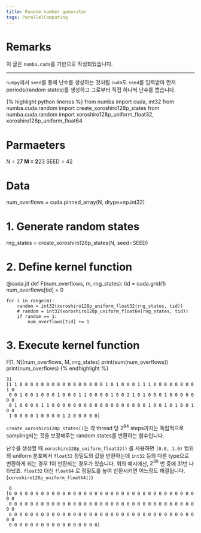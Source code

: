 ```yaml
---
title: Random number generator
tags: ParallelComputing
---
```


# Remarks
이 글은 `numba.cuda`를 기반으로 작성되었습니다.

<!--more-->

--- 

`numpy`에서 `seed`를 통해 난수를 생성하는 것처럼 `cuda`도 `seed`를 입력받아 먼저 periods(random states)를 생성하고 그로부터 직접 하나씩 난수를 뽑습니다.


{% highlight python linenos %}
from numba import cuda, int32
from numba.cuda.random import create_xoroshiro128p_states
from numba.cuda.random import xoroshiro128p_uniform_float32, xoroshiro128p_uniform_float64


# Parmaeters
N = 2**7
M = 2**23
SEED = 42

# Data
num_overflows = cuda.pinned_array(N, dtype=np.int32)


# 1. Generate random states
rng_states = create_xoroshiro128p_states(N, seed=SEED)


# 2. Define kernel function
@cuda.jit
def F(num_overflows, m, rng_states):
    tid = cuda.grid(1)
    num_overflows[tid] = 0
    
    for i in range(m):
        random = int32(xoroshiro128p_uniform_float32(rng_states, tid))
        # random = int32(xoroshiro128p_uniform_float64(rng_states, tid))
        if random == 1:
            num_overflows[tid] += 1


# 3. Execute kernel function
F[1, N](num_overflows, M, rng_states)
print(sum(num_overflows))
print(num_overflows)
{% endhighlight %}

```
31
[1 1 0 0 0 0 0 0 0 0 0 0 0 0 0 0 0 0 1 0 1 0 0 0 1 1 1 0 0 0 0 0 0 0 0 1 0
 0 0 1 0 0 1 0 0 0 1 0 0 0 1 1 0 0 0 0 1 0 0 2 1 0 1 0 0 0 1 0 0 0 0 0 0 0
 0 1 0 0 0 0 1 1 0 0 0 0 0 0 0 0 0 0 0 0 0 0 0 0 0 0 1 0 0 1 0 1 0 0 1 0 0
 1 0 0 0 0 1 0 0 0 0 1 2 0 0 0 0 0]
```

`create_xoroshiro128p_states()`는 각 thread 당 $2^{64}$ steps까지는 독립적으로 sampling되는 것을 보장해주는 random states를 반환하는 함수입니다. 

난수를 생성할 때 `xoroshiro128p_uniform_float32()` 를 사용하면 `[0.0, 1.0)` 범위의 uniform 분포에서 `float32` 정밀도의 값을 반환하는데 `int32` 등의 다른 type으로 변환하게 되는 경우 1이 반환되는 경우가 있습니다. 위의 예시에선, $2^{30}$ 번 중에 31번 나타났죠. `float32` 대신 `float64` 로 정밀도를 높여 반환시키면 어느정도 해결됩니다. (`xoroshiro128p_uniform_float64()`)

```
 0
[0 0 0 0 0 0 0 0 0 0 0 0 0 0 0 0 0 0 0 0 0 0 0 0 0 0 0 0 0 0 0 0 0 0 0 0 0
 0 0 0 0 0 0 0 0 0 0 0 0 0 0 0 0 0 0 0 0 0 0 0 0 0 0 0 0 0 0 0 0 0 0 0 0 0
 0 0 0 0 0 0 0 0 0 0 0 0 0 0 0 0 0 0 0 0 0 0 0 0 0 0 0 0 0 0 0 0 0 0 0 0 0
 0 0 0 0 0 0 0 0 0 0 0 0 0 0 0 0 0]
```